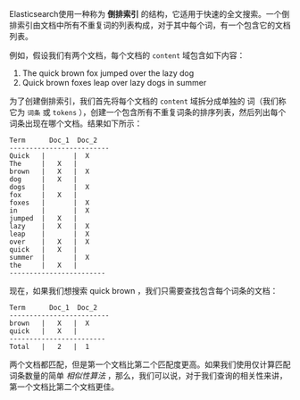 Elasticsearch使用一种称为 **倒排索引** 的结构，它适用于快速的全文搜索。一个倒排索引由文档中所有不重复词的列表构成，对于其中每个词，有一个包含它的文档列表。

例如，假设我们有两个文档，每个文档的 `content` 域包含如下内容：

1. The quick brown fox jumped over the lazy dog
2. Quick brown foxes leap over lazy dogs in summer

为了创建倒排索引，我们首先将每个文档的 `content` 域拆分成单独的 词（我们称它为 `词条` 或 `tokens` ），创建一个包含所有不重复词条的排序列表，然后列出每个词条出现在哪个文档。结果如下所示：

```text
Term      Doc_1  Doc_2
-------------------------
Quick   |       |  X
The     |   X   |
brown   |   X   |  X
dog     |   X   |
dogs    |       |  X
fox     |   X   |
foxes   |       |  X
in      |       |  X
jumped  |   X   |
lazy    |   X   |  X
leap    |       |  X
over    |   X   |  X
quick   |   X   |
summer  |       |  X
the     |   X   |
------------------------
```
现在，如果我们想搜索 quick brown ，我们只需要查找包含每个词条的文档：
```text
Term      Doc_1  Doc_2
-------------------------
brown   |   X   |  X
quick   |   X   |
------------------------
Total   |   2   |  1
```

两个文档都匹配，但是第一个文档比第二个匹配度更高。如果我们使用仅计算匹配词条数量的简单 *相似性算法* ，那么，我们可以说，对于我们查询的相关性来讲，第一个文档比第二个文档更佳。
